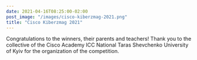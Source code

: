 ```yaml
---
date: 2021-04-16T08:25:00-02:00
post_image: "/images/cisco-kiberzmag-2021.png"
title: "Cisco Kiberzmag 2021"
---
```

Congratulations to the winners, their parents and teachers!
Thank you to the collective of the Cisco Academy ICC National Taras Shevchenko University of Kyiv for the organization of the competition.
